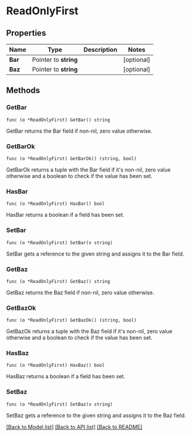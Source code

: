 # ReadOnlyFirst

## Properties

Name | Type | Description | Notes
------------ | ------------- | ------------- | -------------
**Bar** | Pointer to **string** |  | [optional]
**Baz** | Pointer to **string** |  | [optional]

## Methods

### GetBar

`func (o *ReadOnlyFirst) GetBar() string`

GetBar returns the Bar field if non-nil, zero value otherwise.

### GetBarOk

`func (o *ReadOnlyFirst) GetBarOk() (string, bool)`

GetBarOk returns a tuple with the Bar field if it's non-nil, zero value otherwise
and a boolean to check if the value has been set.

### HasBar

`func (o *ReadOnlyFirst) HasBar() bool`

HasBar returns a boolean if a field has been set.

### SetBar

`func (o *ReadOnlyFirst) SetBar(v string)`

SetBar gets a reference to the given string and assigns it to the Bar field.

### GetBaz

`func (o *ReadOnlyFirst) GetBaz() string`

GetBaz returns the Baz field if non-nil, zero value otherwise.

### GetBazOk

`func (o *ReadOnlyFirst) GetBazOk() (string, bool)`

GetBazOk returns a tuple with the Baz field if it's non-nil, zero value otherwise
and a boolean to check if the value has been set.

### HasBaz

`func (o *ReadOnlyFirst) HasBaz() bool`

HasBaz returns a boolean if a field has been set.

### SetBaz

`func (o *ReadOnlyFirst) SetBaz(v string)`

SetBaz gets a reference to the given string and assigns it to the Baz field.


[[Back to Model list]](../README.md#documentation-for-models) [[Back to API list]](../README.md#documentation-for-api-endpoints) [[Back to README]](../README.md)


